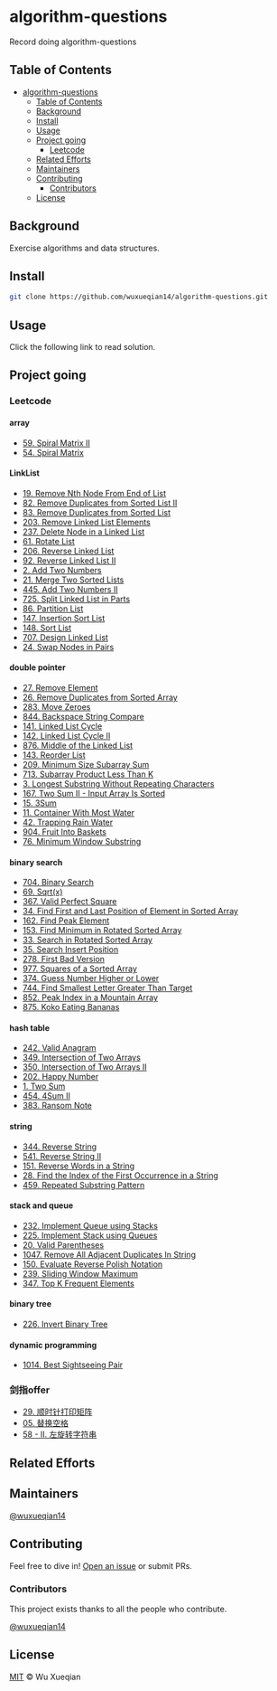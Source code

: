 # algorithm-questions

Record doing algorithm-questions

## Table of Contents

- [algorithm-questions](#algorithm-questions)
  - [Table of Contents](#table-of-contents)
  - [Background](#background)
  - [Install](#install)
  - [Usage](#usage)
  - [Project going](#project-going)
    - [Leetcode](#leetcode)
  - [Related Efforts](#related-efforts)
  - [Maintainers](#maintainers)
  - [Contributing](#contributing)
    - [Contributors](#contributors)
  - [License](#license)

## Background

Exercise algorithms and data structures.

## Install

```sh
git clone https://github.com/wuxueqian14/algorithm-questions.git
```

## Usage

Click the following link to read solution.

## Project going

### Leetcode

#### array

- [59. Spiral Matrix II](https://github.com/wuxueqian14/algorithm-questions/blob/main/leetcode/59.md)
- [54. Spiral Matrix](https://github.com/wuxueqian14/algorithm-questions/blob/main/leetcode/54.md)

#### LinkList

- [19. Remove Nth Node From End of List](https://github.com/wuxueqian14/algorithm-questions/blob/main/leetcode/19.md)
- [82. Remove Duplicates from Sorted List II](https://github.com/wuxueqian14/algorithm-questions/blob/main/leetcode/82.md)
- [83. Remove Duplicates from Sorted List](https://github.com/wuxueqian14/algorithm-questions/blob/main/leetcode/83.md)
- [203. Remove Linked List Elements](https://github.com/wuxueqian14/algorithm-questions/blob/main/leetcode/203.md)
- [237. Delete Node in a Linked List](https://github.com/wuxueqian14/algorithm-questions/blob/main/leetcode/237.md)
- [61. Rotate List](https://github.com/wuxueqian14/algorithm-questions/blob/main/leetcode/61.md)
- [206. Reverse Linked List](https://github.com/wuxueqian14/algorithm-questions/blob/main/leetcode/206.md)
- [92. Reverse Linked List II](https://github.com/wuxueqian14/algorithm-questions/blob/main/leetcode/92.md)
- [2. Add Two Numbers](https://github.com/wuxueqian14/algorithm-questions/blob/main/leetcode/2.md)
- [21. Merge Two Sorted Lists](https://github.com/wuxueqian14/algorithm-questions/blob/main/leetcode/21.md)
- [445. Add Two Numbers II](https://github.com/wuxueqian14/algorithm-questions/blob/main/leetcode/445.md)
- [725. Split Linked List in Parts](https://github.com/wuxueqian14/algorithm-questions/blob/main/leetcode/725.md)
- [86. Partition List](https://github.com/wuxueqian14/algorithm-questions/blob/main/leetcode/86.md)
- [147. Insertion Sort List](https://github.com/wuxueqian14/algorithm-questions/blob/main/leetcode/147.md)
- [148. Sort List](https://github.com/wuxueqian14/algorithm-questions/blob/main/leetcode/148.md)
- [707. Design Linked List](https://github.com/wuxueqian14/algorithm-questions/blob/main/leetcode/707.md)
- [24. Swap Nodes in Pairs](https://github.com/wuxueqian14/algorithm-questions/blob/main/leetcode/24.md)

#### double pointer

- [27. Remove Element](https://github.com/wuxueqian14/algorithm-questions/blob/main/leetcode/27.md)
- [26. Remove Duplicates from Sorted Array](https://github.com/wuxueqian14/algorithm-questions/blob/main/leetcode/26.md)
- [283. Move Zeroes](https://github.com/wuxueqian14/algorithm-questions/blob/main/leetcode/283.md)
- [844. Backspace String Compare](https://github.com/wuxueqian14/algorithm-questions/blob/main/leetcode/844.md)
- [141. Linked List Cycle](https://github.com/wuxueqian14/algorithm-questions/blob/main/leetcode/141.md)
- [142. Linked List Cycle II](https://github.com/wuxueqian14/algorithm-questions/blob/main/leetcode/142.md)
- [876. Middle of the Linked List](https://github.com/wuxueqian14/algorithm-questions/blob/main/leetcode/876.md)
- [143. Reorder List](https://github.com/wuxueqian14/algorithm-questions/blob/main/leetcode/143.md)
- [209. Minimum Size Subarray Sum](https://github.com/wuxueqian14/algorithm-questions/blob/main/leetcode/209.md)
- [713. Subarray Product Less Than K](https://github.com/wuxueqian14/algorithm-questions/blob/main/leetcode/713.md)
- [3. Longest Substring Without Repeating Characters](https://github.com/wuxueqian14/algorithm-questions/blob/main/leetcode/3.md)
- [167. Two Sum II - Input Array Is Sorted](https://github.com/wuxueqian14/algorithm-questions/blob/main/leetcode/167.md)
- [15. 3Sum](https://github.com/wuxueqian14/algorithm-questions/blob/main/leetcode/15.md)
- [11. Container With Most Water](https://github.com/wuxueqian14/algorithm-questions/blob/main/leetcode/11.md)
- [42. Trapping Rain Water](https://github.com/wuxueqian14/algorithm-questions/blob/main/leetcode/42.md)
- [904. Fruit Into Baskets](https://github.com/wuxueqian14/algorithm-questions/blob/main/leetcode/904.md)
- [76. Minimum Window Substring](https://github.com/wuxueqian14/algorithm-questions/blob/main/leetcode/76.md)

#### binary search

- [704. Binary Search](https://github.com/wuxueqian14/algorithm-questions/blob/main/leetcode/704.md)
- [69. Sqrt(x)](https://github.com/wuxueqian14/algorithm-questions/blob/main/leetcode/69.md)
- [367. Valid Perfect Square](https://github.com/wuxueqian14/algorithm-questions/blob/main/leetcode/367.md)
- [34. Find First and Last Position of Element in Sorted Array](https://github.com/wuxueqian14/algorithm-questions/blob/main/leetcode/34.md)
- [162. Find Peak Element](https://github.com/wuxueqian14/algorithm-questions/blob/main/leetcode/766.md)
- [153. Find Minimum in Rotated Sorted Array](https://github.com/wuxueqian14/algorithm-questions/blob/main/leetcode/153.md)
- [33. Search in Rotated Sorted Array](https://github.com/wuxueqian14/algorithm-questions/blob/main/leetcode/33.md)
- [35. Search Insert Position](https://github.com/wuxueqian14/algorithm-questions/blob/main/leetcode/35.md)
- [278. First Bad Version](https://github.com/wuxueqian14/algorithm-questions/blob/main/leetcode/278.md)
- [977. Squares of a Sorted Array](https://github.com/wuxueqian14/algorithm-questions/blob/main/leetcode/977.md)
- [374. Guess Number Higher or Lower](https://github.com/wuxueqian14/algorithm-questions/blob/main/leetcode/374.md)
- [744. Find Smallest Letter Greater Than Target](https://github.com/wuxueqian14/algorithm-questions/blob/main/leetcode/744.md)
- [852. Peak Index in a Mountain Array](https://github.com/wuxueqian14/algorithm-questions/blob/main/leetcode/852.md)
- [875. Koko Eating Bananas](https://github.com/wuxueqian14/algorithm-questions/blob/main/leetcode/875.md)

#### hash table

- [242. Valid Anagram](https://github.com/wuxueqian14/algorithm-questions/blob/main/leetcode/242.md)
- [349. Intersection of Two Arrays](https://github.com/wuxueqian14/algorithm-questions/blob/main/leetcode/349.md)
- [350. Intersection of Two Arrays II](https://github.com/wuxueqian14/algorithm-questions/blob/main/leetcode/350.md)
- [202. Happy Number](https://github.com/wuxueqian14/algorithm-questions/blob/main/leetcode/202.md)
- [1. Two Sum](https://github.com/wuxueqian14/algorithm-questions/blob/main/leetcode/1.md)
- [454. 4Sum II](https://github.com/wuxueqian14/algorithm-questions/blob/main/leetcode/454.md)
- [383. Ransom Note](https://github.com/wuxueqian14/algorithm-questions/blob/main/leetcode/383.md)

#### string

- [344. Reverse String](https://github.com/wuxueqian14/algorithm-questions/blob/main/leetcode/344.md)
- [541. Reverse String II](https://github.com/wuxueqian14/algorithm-questions/blob/main/leetcode/541.md)
- [151. Reverse Words in a String](https://github.com/wuxueqian14/algorithm-questions/blob/main/leetcode/151.md)
- [28. Find the Index of the First Occurrence in a String](https://github.com/wuxueqian14/algorithm-questions/blob/main/leetcode/28.md)
- [459. Repeated Substring Pattern](https://github.com/wuxueqian14/algorithm-questions/blob/main/leetcode/459.md)

#### stack and queue

- [232. Implement Queue using Stacks](https://github.com/wuxueqian14/algorithm-questions/blob/main/leetcode/232.md)
- [225. Implement Stack using Queues](https://github.com/wuxueqian14/algorithm-questions/blob/main/leetcode/225.md)
- [20. Valid Parentheses](https://github.com/wuxueqian14/algorithm-questions/blob/main/leetcode/20.md)
- [1047. Remove All Adjacent Duplicates In String](https://github.com/wuxueqian14/algorithm-questions/blob/main/leetcode/1047.md)
- [150. Evaluate Reverse Polish Notation](https://github.com/wuxueqian14/algorithm-questions/blob/main/leetcode/150.md)
- [239. Sliding Window Maximum](https://github.com/wuxueqian14/algorithm-questions/blob/main/leetcode/239.md)
- [347. Top K Frequent Elements](https://github.com/wuxueqian14/algorithm-questions/blob/main/leetcode/347.md)

#### binary tree

- [226. Invert Binary Tree](https://github.com/wuxueqian14/algorithm-questions/blob/main/leetcode/226.md)

#### dynamic programming

- [1014. Best Sightseeing Pair](https://github.com/wuxueqian14/algorithm-questions/blob/main/leetcode/1014.md)

### 剑指offer

- [29. 顺时针打印矩阵](https://github.com/wuxueqian14/algorithm-questions/blob/main/p2offer/29.md)
- [05. 替换空格](https://github.com/wuxueqian14/algorithm-questions/blob/main/p2offer/5.md)
- [58 - II. 左旋转字符串](https://github.com/wuxueqian14/algorithm-questions/blob/main/p2offer/58II.md)

## Related Efforts

## Maintainers

[@wuxueqian14](https://github.com/wuxueqian14)

## Contributing

Feel free to dive in! [Open an issue](https://github.com/wuxueqian14/algorithm-questions/issues/new) or submit PRs.

### Contributors

This project exists thanks to all the people who contribute.

[@wuxueqian14](https://github.com/wuxueqian14)

## License

[MIT](LICENSE) © Wu Xueqian

